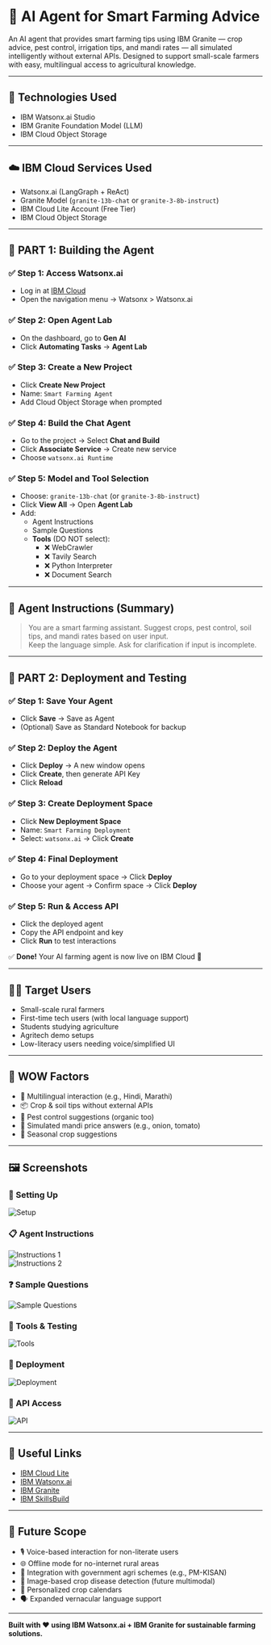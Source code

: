 # 🌾 AI Agent for Smart Farming Advice

An AI agent that provides smart farming tips using IBM Granite — crop advice, pest control, irrigation tips, and mandi rates — all simulated intelligently without external APIs. Designed to support small-scale farmers with easy, multilingual access to agricultural knowledge.

---

## 🧠 Technologies Used

- IBM Watsonx.ai Studio  
- IBM Granite Foundation Model (LLM)  
- IBM Cloud Object Storage  

---

## ☁️ IBM Cloud Services Used

- Watsonx.ai (LangGraph + ReAct)  
- Granite Model (`granite-13b-chat` or `granite-3-8b-instruct`)  
- IBM Cloud Lite Account (Free Tier)  
- IBM Cloud Object Storage  

---

## 🧱 PART 1: Building the Agent

### ✅ Step 1: Access Watsonx.ai
- Log in at [IBM Cloud](https://cloud.ibm.com)
- Open the navigation menu → Watsonx > Watsonx.ai

### ✅ Step 2: Open Agent Lab
- On the dashboard, go to **Gen AI**
- Click **Automating Tasks** → **Agent Lab**

### ✅ Step 3: Create a New Project
- Click **Create New Project**
- Name: `Smart Farming Agent`
- Add Cloud Object Storage when prompted

### ✅ Step 4: Build the Chat Agent
- Go to the project → Select **Chat and Build**
- Click **Associate Service** → Create new service
- Choose `watsonx.ai Runtime`

### ✅ Step 5: Model and Tool Selection
- Choose: `granite-13b-chat` (or `granite-3-8b-instruct`)
- Click **View All** → Open **Agent Lab**
- Add:
  - Agent Instructions
  - Sample Questions
  - **Tools** (DO NOT select):
    - ❌ WebCrawler  
    - ❌ Tavily Search  
    - ❌ Python Interpreter  
    - ❌ Document Search  

---

## 🌾 Agent Instructions (Summary)

> You are a smart farming assistant. Suggest crops, pest control, soil tips, and mandi rates based on user input.  
> Keep the language simple. Ask for clarification if input is incomplete.

---

## 🧪 PART 2: Deployment and Testing

### ✅ Step 1: Save Your Agent
- Click **Save** → Save as Agent  
- (Optional) Save as Standard Notebook for backup

### ✅ Step 2: Deploy the Agent
- Click **Deploy** → A new window opens  
- Click **Create**, then generate API Key  
- Click **Reload**

### ✅ Step 3: Create Deployment Space
- Click **New Deployment Space**  
- Name: `Smart Farming Deployment`  
- Select: `watsonx.ai` → Click **Create**

### ✅ Step 4: Final Deployment
- Go to your deployment space → Click **Deploy**  
- Choose your agent → Confirm space → Click **Deploy**

### ✅ Step 5: Run & Access API
- Click the deployed agent  
- Copy the API endpoint and key  
- Click **Run** to test interactions

✅ **Done!** Your AI farming agent is now live on IBM Cloud 🎉

---

## 👨‍🌾 Target Users

- Small-scale rural farmers  
- First-time tech users (with local language support)  
- Students studying agriculture  
- Agritech demo setups  
- Low-literacy users needing voice/simplified UI  

---

## 🌟 WOW Factors

- 💬 Multilingual interaction (e.g., Hindi, Marathi)  
- 📦 Crop & soil tips without external APIs  
- 🐛 Pest control suggestions (organic too)  
- 🛒 Simulated mandi price answers (e.g., onion, tomato)  
- 📅 Seasonal crop suggestions  

---

## 🖼️ Screenshots

### 🔧 Setting Up
![Setup](https://github.com/user-attachments/assets/4ad8d717-e5d7-44a3-8e4d-332d3ff70c58)

### 📋 Agent Instructions
![Instructions 1](https://github.com/user-attachments/assets/497cbcb8-d424-4f9a-aec3-7fa4615b588c)  
![Instructions 2](https://github.com/user-attachments/assets/cb8ba48b-3196-4a22-8763-2297303de268)

### ❓ Sample Questions
![Sample Questions](https://github.com/user-attachments/assets/9c95f258-ce46-4be9-875e-b0cebe4761c9)

### 🔧 Tools & Testing
![Tools](https://github.com/user-attachments/assets/735df535-8805-4c93-a341-28d688eb3a99)

### 🚀 Deployment
![Deployment](https://github.com/user-attachments/assets/ad8a997e-0c44-411c-bb4a-4acc97a47fbe)

### 🔑 API Access
![API](https://github.com/user-attachments/assets/41458869-874f-441e-8d29-be5d7237774e)

---

## 🔗 Useful Links

- [IBM Cloud Lite](https://cloud.ibm.com/registration)  
- [IBM Watsonx.ai](https://www.ibm.com/products/watsonx-ai)  
- [IBM Granite](https://research.ibm.com/blog/granite-model-series)  
- [IBM SkillsBuild](https://skillsbuild.org/)  

---

## 🎯 Future Scope

- 🎙️ Voice-based interaction for non-literate users  
- 🌐 Offline mode for no-internet rural areas  
- 📲 Integration with government agri schemes (e.g., PM-KISAN)  
- 🧪 Image-based crop disease detection (future multimodal)  
- 📆 Personalized crop calendars  
- 🗣️ Expanded vernacular language support  

---

**Built with ❤️ using IBM Watsonx.ai + IBM Granite for sustainable farming solutions.**
